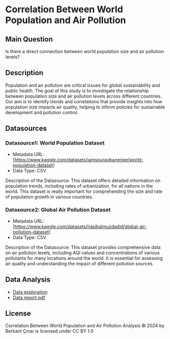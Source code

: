 # Correlation Between World Population and Air Pollution

## Main Question

Is there a direct connection between world population size and air pollution levels?

## Description
Population and air pollution are critical issues for global sustainability and public health. The goal of this study is to investigate the relationship between population size and air pollution levels across different countries. Our aim is to identify trends and correlations that provide insights into how population size impacts air quality, helping to inform policies for sustainable development and pollution control.

## Datasources

<!-- Describe each datasources you plan to use in a section. Use the prefic "DatasourceX" where X is the id of the datasource. -->

### Datasource1: World Population Dataset
* Metadata URL: [https://www.kaggle.com/datasets/iamsouravbanerjee/world-population-dataset]
* Data Type: CSV

Description of the Datasource: This dataset offers detailed information on population trends, including rates of urbanization, for all nations in the world. This dataset is really important for comprehending the size and rate of population growth in various countries.

### Datasource2: Global Air Pollution Dataset
* Metadata URL: [https://www.kaggle.com/datasets/hasibalmuzdadid/global-air-pollution-dataset]
* Data Type: CSV

Description of the Datasource: This dataset provides comprehensive data on air pollution levels, including AQI values and concentrations of various pollutants for many locations around the world. It is essential for assessing air quality and understanding the impact of different pollution sources.

## Data Analysis
- [Data exploration](https://github.com/berkantcnr/berkantcinar/blob/main/project/data-report.pdf)
- [Data report pdf](https://github.com/berkantcnr/berkantcinar/blob/main/project/analysis_report.pdf)

## License
Correlation Between World Population and Air Pollution Analysis © 2024 by Berkant Çınar is licensed under CC BY 1.0

